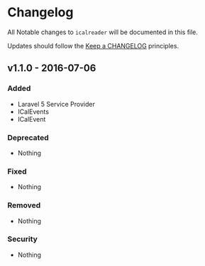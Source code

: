 # Changelog

All Notable changes to `icalreader` will be documented in this file.

Updates should follow the [Keep a CHANGELOG](http://keepachangelog.com/) principles.

## v1.1.0 - 2016-07-06

### Added
- Laravel 5 Service Provider
- ICalEvents
- ICalEvent

### Deprecated
- Nothing

### Fixed
- Nothing

### Removed
- Nothing

### Security
- Nothing
